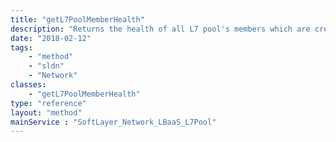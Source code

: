 ```yaml
---
title: "getL7PoolMemberHealth"
description: "Returns the health of all L7 pool's members which are created under load balancer. L7 members health status is available only after a L7 pool is associated with the L7 policy and that L7 policy has at least one L7 rule. "
date: "2018-02-12"
tags:
    - "method"
    - "sldn"
    - "Network"
classes:
    - "getL7PoolMemberHealth"
type: "reference"
layout: "method"
mainService : "SoftLayer_Network_LBaaS_L7Pool"
---
```

